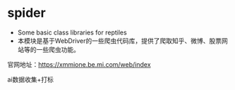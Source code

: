 # spider
+ Some basic class libraries for reptiles
+ 本模块是基于WebDriver的一些爬虫代码库，提供了爬取知乎、微博、股票网站等的一些爬虫功能。

官网地址：https://xmmione.be.mi.com/web/index

ai数据收集+打标

